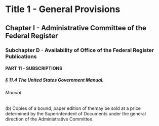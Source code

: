 
# Title 1 - General Provisions
## Chapter I - Administrative Committee of the Federal Register
### Subchapter D - Availability of Office of the Federal Register Publications
#### PART 11 - SUBSCRIPTIONS
##### § 11.4 The United States Government Manual.
###### Manual

(b) Copies of a bound, paper edition of themay be sold at a price determined by the Superintendent of Documents under the general direction of the Administrative Committee.
